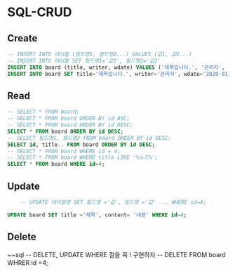 # SQL-CRUD
## Create
~~~sql
-- INSERT INTO 테이블 (필드명1, 필드명2...) VALUES (값1, 값2...)
-- INSERT INTO 테이블 SET 필드명1='값1', 필드명2='값2'
INSERT INTO board (title, writer, wdate) VALUES ('제목입니다.', '관리자', '2020-01-05 14:35:00');
INSERT INTO board SET title='제목입니다.', writer='관리자', wdate='2020-01-05 14:35:00';
~~~ 

## Read
~~~sql
-- SELECT * FROM board;
-- SELECT * FROM board ORDER BY id ASC;
-- SELECT * FROM board ORDER BY id DESC;
SELECT * FROM board ORDER BY id DESC;
-- SELECT 필드명1, 필드명2 FROM board ORDER BY id DESC;
SELECT id, title.. FROM board ORDER BY id DESC;
-- SELECT * FROM board WHERE id = 4;
-- SELECT * FROM board WHERE title LIKE '%노드%';
SELECT * FROM board WHERE id=4;
~~~

## Update
~~~ sql
	-- UPDATE 테이블명 SET 필드명 ='값', 필드명 ='값' ... WHERE id=4;

UPDATE board SET title ='제목', content= '내용' WHERE id=4;

~~~


## Delete
~~sql
-- DELETE, UPDATE WHERE 절을 꼭 ! 구현하자
-- DELETE FROM board WHRER id =4;
~~~~